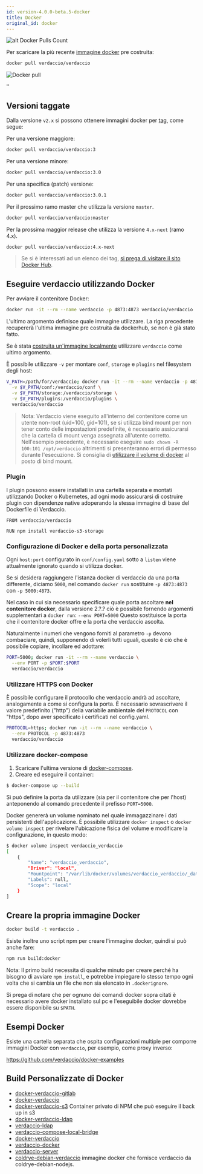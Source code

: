 ```yaml
---
id: version-4.0.0-beta.5-docker
title: Docker
original_id: docker
---
```


![alt Docker Pulls Count](http://dockeri.co/image/verdaccio/verdaccio "Docker Pulls Count")

Per scaricare la più recente [immagine docker](https://hub.docker.com/r/verdaccio/verdaccio/) pre costruita:

```bash
docker pull verdaccio/verdaccio
```

![Docker pull](assets/docker_verdaccio.gif)

<div id="codefund">''</div>

## Versioni taggate

Dalla versione `v2.x` si possono ottenere immagini docker per [tag](https://hub.docker.com/r/verdaccio/verdaccio/tags/), come segue:

Per una versione maggiore:

```bash
docker pull verdaccio/verdaccio:3
```

Per una versione minore:

```bash
docker pull verdaccio/verdaccio:3.0
```

Per una specifica (patch) versione:

```bash
docker pull verdaccio/verdaccio:3.0.1
```

Per il prossimo ramo master che utilizza la versione `master`.

```bash
docker pull verdaccio/verdaccio:master
```

Per la prossima maggior release che utilizza la versione `4.x-next` (ramo 4.x).

```bash
docker pull verdaccio/verdaccio:4.x-next
```

> Se si è interessati ad un elenco dei tag, [ si prega di visitare il sito Docker Hub](https://hub.docker.com/r/verdaccio/verdaccio/tags/).

## Eseguire verdaccio utilizzando Docker

Per avviare il contenitore Docker:

```bash
docker run -it --rm --name verdaccio -p 4873:4873 verdaccio/verdaccio
```

L'ultimo argomento definisce quale immagine utilizzare. La riga precedente recupererà l'ultima immagine pre costruita da dockerhub, se non è già stato fatto.

Se è stata [costruita un'immagine localmente](#build-your-own-docker-image) utilizzare `verdaccio` come ultimo argomento.

È possibile utilizzare `-v` per montare `conf`, `storage` e `plugins` nel filesystem degli host:

```bash
V_PATH=/path/for/verdaccio; docker run -it --rm --name verdaccio -p 4873:4873 \
  -v $V_PATH/conf:/verdaccio/conf \
  -v $V_PATH/storage:/verdaccio/storage \
  -v $V_PATH/plugins:/verdaccio/plugins \
  verdaccio/verdaccio
```

> Nota: Verdaccio viene eseguito all'interno del contenitore come un utente non-root (uid=100, gid=101), se si utilizza bind mount per non tener conto delle impostazioni predefinite, è necessario assicurarsi che la cartella di mount venga assegnata all'utente corretto. Nell'esempio precedente, è necessario eseguire `sudo chown -R 100:101 /opt/verdaccio` altrimenti si presenteranno errori di permesso durante l'esecuzione. Si consiglia di [utilizzare il volume di docker](https://docs.docker.com/storage/volumes/) al posto di bind mount.

### Plugin

I plugin possono essere installati in una cartella separata e montati utilizzando Docker o Kubernetes, ad ogni modo assicurarsi di costruire plugin con dipendenze native adoperando la stessa immagine di base del Dockerfile di Verdaccio.

```docker
FROM verdaccio/verdaccio

RUN npm install verdaccio-s3-storage
```

### Configurazione di Docker e della porta personalizzata

Ogni `host:port` configurato in `conf/config.yaml` sotto a `listen` viene attualmente ignorato quando si utilizza docker.

Se si desidera raggiungere l'istanza docker di verdaccio da una porta differente, diciamo `5000`, nel comando `docker run` sostituire `-p 4873:4873` con `-p 5000:4873`.

Nel caso in cui sia necessario specificare quale porta ascoltare **nel contenitore docker**, dalla versione 2.?.? ciò è possibile fornendo argomenti supplementari a `docker run`: `--env PORT=5000` Questo sostituisce la porta che il contenitore docker offre e la porta che verdaccio ascolta.

Naturalmente i numeri che vengono forniti al parametro `-p` devono combaciare, quindi, supponendo di volerli tutti uguali, questo è ciò che è possibile copiare, incollare ed adottare:

```bash
PORT=5000; docker run -it --rm --name verdaccio \
  --env PORT -p $PORT:$PORT
  verdaccio/verdaccio
```

### Utilizzare HTTPS con Docker

È possibile configurare il protocollo che verdaccio andrà ad ascoltare, analogamente a come si configura la porta. È necessario sovrascrivere il valore predefinito ("http") della variabile ambientale del `PROTOCOL` con "https", dopo aver specificato i certificati nel config.yaml.

```bash
PROTOCOL=https; docker run -it --rm --name verdaccio \
  --env PROTOCOL -p 4873:4873
  verdaccio/verdaccio
```

### Utilizzare docker-compose

1. Scaricare l'ultima versione di [docker-compose](https://github.com/docker/compose).
2. Creare ed eseguire il container:

```bash
$ docker-compose up --build
```

Si può definire la porta da utilizzare (sia per il contenitore che per l'host) anteponendo al comando precedente il prefisso `PORT=5000`.

Docker genererà un volume nominato nel quale immagazzinare i dati persistenti dell'applicazione. È possibile utilizzare `docker inspect` o `docker volume inspect` per rivelare l'ubicazione fisica del volume e modificare la configurazione, in questo modo:

```bash
$ docker volume inspect verdaccio_verdaccio
[
    {
        "Name": "verdaccio_verdaccio",
        "Driver": "local",
        "Mountpoint": "/var/lib/docker/volumes/verdaccio_verdaccio/_data",
        "Labels": null,
        "Scope": "local"
    }
]

```

## Creare la propria immagine Docker

```bash
docker build -t verdaccio .
```

Esiste inoltre uno script npm per creare l'immagine docker, quindi si può anche fare:

```bash
npm run build:docker
```

Nota: Il primo build necessita di qualche minuto per creare perché ha bisogno di avviare `npm install`, e potrebbe impiegare lo stesso tempo ogni volta che si cambia un file che non sia elencato in `.dockerignore`.

Si prega di notare che per ognuno dei comandi docker sopra citati è necessario avere docker installato sul pc e l'eseguibile docker dovrebbe essere disponibile su `$PATH`.

## Esempi Docker

Esiste una cartella separata che ospita configurazioni multiple per comporre immagini Docker con `verdaccio`, per esempio, come proxy inverso:

<https://github.com/verdaccio/docker-examples>

## Build Personalizzate di Docker

* [docker-verdaccio-gitlab](https://github.com/snics/docker-verdaccio-gitlab)
* [docker-verdaccio](https://github.com/deployable/docker-verdaccio)
* [docker-verdaccio-s3](https://github.com/asynchrony/docker-verdaccio-s3) Container privato di NPM che può eseguire il back up in s3
* [docker-verdaccio-ldap](https://github.com/snadn/docker-verdaccio-ldap)
* [verdaccio-ldap](https://github.com/nathantreid/verdaccio-ldap)
* [verdaccio-compose-local-bridge](https://github.com/shingtoli/verdaccio-compose-local-bridge)
* [docker-verdaccio](https://github.com/Global-Solutions/docker-verdaccio)
* [verdaccio-docker](https://github.com/idahobean/verdaccio-docker)
* [verdaccio-server](https://github.com/andru255/verdaccio-server)
* [coldrye-debian-verdaccio](https://github.com/coldrye-docker/coldrye-debian-verdaccio) immagine docker che fornisce verdaccio da coldrye-debian-nodejs.